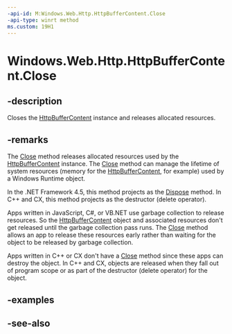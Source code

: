 ```yaml
---
-api-id: M:Windows.Web.Http.HttpBufferContent.Close
-api-type: winrt method
ms.custom: 19H1
---
```


<!-- Method syntax
public void Close()
-->

# Windows.Web.Http.HttpBufferContent.Close

## -description
Closes the [HttpBufferContent](httpbuffercontent.md) instance and releases allocated resources.

## -remarks
The [Close](httpbuffercontent_close_811482585.md) method releases allocated resources used by the [HttpBufferContent](httpbuffercontent.md) instance. The [Close](httpbuffercontent_close_811482585.md) method can manage the lifetime of system resources (memory for the [HttpBufferContent](httpbuffercontent.md), for example) used by a Windows Runtime object.

In the .NET Framework 4.5, this method projects as the [Dispose](httpbuffercontent_dispose.md) method. In C++ and CX, this method projects as the destructor (delete operator).

Apps written in JavaScript, C#, or VB.NET use garbage collection to release resources. So the [HttpBufferContent](httpbuffercontent.md) object and associated resources don't get released until the garbage collection pass runs. The [Close](httpbuffercontent_close_811482585.md) method allows an app to release these resources early rather than waiting for the object to be released by garbage collection.

Apps written in C++ or CX don't have a [Close](httpbuffercontent_close_811482585.md) method since these apps can destroy the object. In C++ and CX, objects are released when they fall out of program scope or as part of the destructor (delete operator) for the object.

## -examples

## -see-also
